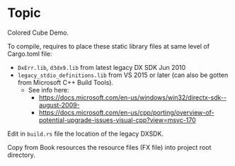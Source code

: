 # Topic

Colored Cube Demo.

To compile, requires to place these static library files at same level of Cargo.toml file:
* `DxErr.lib`, `d3dx9.lib` from latest legacy DX SDK Jun 2010
* `legacy_stdio_definitions.lib` from VS 2015 or later (can also be gotten from Microsoft C++ Build Tools).
  * See info here:
    * https://docs.microsoft.com/en-us/windows/win32/directx-sdk--august-2009-
    * https://docs.microsoft.com/en-us/cpp/porting/overview-of-potential-upgrade-issues-visual-cpp?view=msvc-170

Edit in `build.rs` file the location of the legacy DXSDK.

Copy from Book resources the resource files (FX file) into project root directory.
